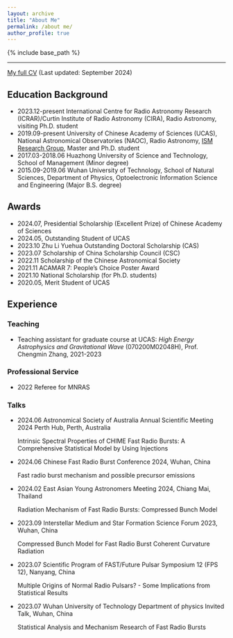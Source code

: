 ```yaml
---
layout: archive
title: "About Me"
permalink: /about me/
author_profile: true
---
```


{% include base_path %}

----

 [My full CV](../files/CV_cxh.pdf) (Last updated: September 2024)

## Education Background

- 2023.12-present International Centre for Radio Astronomy Research (ICRAR)/Curtin Institute of Radio Astronomy (CIRA), Radio Astronomy, visiting Ph.D. student
- 2019.09-present University of Chinese Academy of Sciences (UCAS), National Astronomical Observatories (NAOC), Radio Astronomy, [ISM Research Group](http://groups.bao.ac.cn/ism/english/), Master and Ph.D. student
- 2017.03-2018.06 Huazhong University of Science and Technology, School of Management (Minor degree)
- 2015.09-2019.06 Wuhan University of Technology, School of Natural Sciences, Department of Physics, Optoelectronic Information Science and Engineering (Major B.S. degree)



## Awards

- 2024.07, Presidential Scholarship (Excellent Prize) of Chinese Academy of Sciences
- 2024.05, Outstanding Student of UCAS
- 2023.10 Zhu Li Yuehua Outstanding Doctoral Scholarship (CAS)
- 2023.07 Scholarship of China Scholarship Council (CSC)
- 2022.11 Scholarship of the Chinese Astronomical Society
- 2021.11 ACAMAR 7: People’s Choice Poster Award
- 2021.10 National Scholarship (for Ph.D. students)
- 2020.05, Merit Student of UCAS



## Experience

### Teaching

- Teaching assistant for graduate course at UCAS: *High Energy Astrophysics and Gravitational Wave* (070200M02048H), Prof. Chengmin Zhang, 2021-2023

### Professional Service

- 2022 Referee for MNRAS

### Talks

- 2024.06 Astronomical Society of Australia Annual Scientific Meeting 2024 Perth Hub, Perth, Australia

  Intrinsic Spectral Properties of CHIME Fast Radio Bursts: A Comprehensive Statistical Model by Using Injections

- 2024.06 Chinese Fast Radio Burst Conference 2024, Wuhan, China

  Fast radio burst mechanism and possible precursor emissions

- 2024.02 East Asian Young Astronomers Meeting 2024, Chiang Mai, Thailand

  Radiation Mechanism of Fast Radio Bursts: Compressed Bunch Model

- 2023.09 Interstellar Medium and Star Formation Science Forum 2023, Wuhan, China

  Compressed Bunch Model for Fast Radio Burst Coherent Curvature Radiation

- 2023.07 Scientific Program of FAST/Future Pulsar Symposium 12 (FPS 12), Nanyang, China

  Multiple Origins of Normal Radio Pulsars? - Some Implications from Statistical Results

- 2023.07 Wuhan University of Technology Department of physics Invited Talk, Wuhan, China

  Statistical Analysis and Mechanism Research of Fast Radio Bursts
